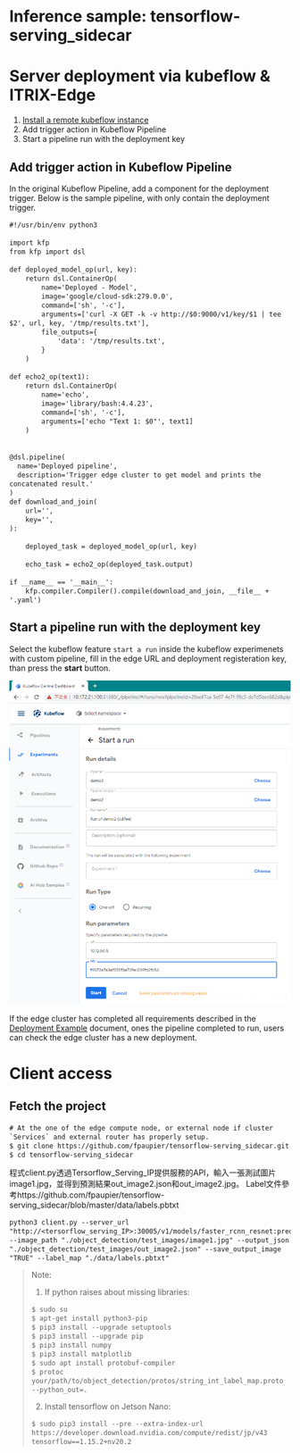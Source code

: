 Inference sample: tensorflow-serving_sidecar
============================================

# Server deployment via kubeflow & ITRIX-Edge

1. [Install a remote kubeflow instance](https://www.kubeflow.org/docs/started/getting-started/)
2. Add trigger action in Kubeflow Pipeline
3. Start a pipeline run with the deployment key

## Add trigger action in Kubeflow Pipeline

In the original Kubeflow Pipeline, add a component for the deployment trigger.
Below is the sample pipeline, with only contain the deployment trigger.

```=python
#!/usr/bin/env python3

import kfp
from kfp import dsl

def deployed_model_op(url, key):
    return dsl.ContainerOp(
        name='Deployed - Model',
        image='google/cloud-sdk:279.0.0',
        command=['sh', '-c'],
        arguments=['curl -X GET -k -v http://$0:9000/v1/key/$1 | tee $2', url, key, '/tmp/results.txt'],
        file_outputs={
            'data': '/tmp/results.txt',
        }
    )

def echo2_op(text1):
    return dsl.ContainerOp(
        name='echo',
        image='library/bash:4.4.23',
        command=['sh', '-c'],
        arguments=['echo "Text 1: $0"', text1]
    )


@dsl.pipeline(
  name='Deployed pipeline',
  description='Trigger edge cluster to get model and prints the concatenated result.'
)
def download_and_join(
    url='',
    key='',
):

    deployed_task = deployed_model_op(url, key)

    echo_task = echo2_op(deployed_task.output)

if __name__ == '__main__':
    kfp.compiler.Compiler().compile(download_and_join, __file__ + '.yaml')
```
## Start a pipeline run with the deployment key

Select the kubeflow feature `start a run` inside the kubeflow experimenets with custom pipeline, fill in the edge URL and deployment registeration key, than press the **start** button.
 
![image](images/kubeflow-start-a-run.png)

If the edge cluster has completed all requirements described in the [Deployment Example](deployment-example.md) document, ones the pipeline completed to run, users can check the edge cluster has a new deployment.

# Client access

## Fetch the project

```=shell
# At the one of the edge compute node, or external node if cluster `Services` and external router has properly setup.
$ git clone https://github.com/fpaupier/tensorflow-serving_sidecar.git
$ cd tensorflow-serving_sidecar
```
程式client.py透過Tersorflow_Serving_IP提供服務的API，輸入一張測試圖片image1.jpg，並得到預測結果out_image2.json和out_image2.jpg。
Label文件參考https://github.com/fpaupier/tensorflow-serving_sidecar/blob/master/data/labels.pbtxt
```
python3 client.py --server_url "http://<tersorflow_serving_IP>:30005/v1/models/faster_rcnn_resnet:predict" --image_path "./object_detection/test_images/image1.jpg" --output_json "./object_detection/test_images/out_image2.json" --save_output_image "TRUE" --label_map "./data/labels.pbtxt"
```

> Note: 
> 
> 1. If python raises about missing libraries:
> ```=shell
> $ sudo su
> $ apt-get install python3-pip
> $ pip3 install --upgrade setuptools
> $ pip3 install --upgrade pip
> $ pip3 install numpy
> $ pip3 install matplotlib
> $ sudo apt install protobuf-compiler
> $ protoc your/path/to/object_detection/protos/string_int_label_map.proto --python_out=.
> ```
> 
> 2. Install tensorflow on Jetson Nano:
> ```
> $ sudo pip3 install --pre --extra-index-url https://developer.download.nvidia.com/compute/redist/jp/v43 tensorflow==1.15.2+nv20.2
> ```
